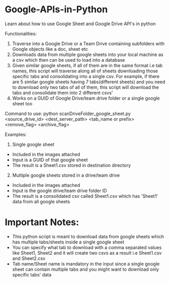 # Google-APIs-in-Python
Learn about how to use Google Sheet and Google Drive API's in python

Functionalities:
1. Traverse into a Google Drive or a Team Drive containing subfolders with Google objects like a doc, sheet etc
2. Downloads data from multiple google sheets into your local machine as a csv which then can be used to load into a database
3. Given similar google sheets, if all of them are in the same format i.e tab names, this script will traverse along all of sheets downloading those specific tabs and consolidating into a single csv.
For example, if there are 5 similar google sheets having 7 tabs(different sheets) and you need to download only two tabs of all of them, this script will download the tabs and consolidate them into 2 different csvs'
4. Works on a GUID of Google Drive/team drive folder or a single google sheet too

Command to use: 
python scanDriveFolder_google_sheet.py <source_drive_id> <dest_server_path> <tab_name or prefix> <remove_flag> <archive_flag>

Examples: 
1. Single google sheet 
  - Included in the images attached 
  - Input is a GUID of that google sheet
  - The result is a Sheet1.csv stored in destination directory
   
2. Multiple google sheets stored in a drive/team drive
  - Included in the images attached
  - Input is the google drive/team drive folder ID
  - The result is a consolidated csv called Sheet1.csv which has 'Sheet1' data from all google sheets

# Important Notes: 
- This python script is meant to download data from google sheets which has multiple tabs/sheets inside a single google sheet
- You can specify what tab to download with a comma separated values like Sheet1, Sheet2 and it will create two csvs as a result i.e Sheet1.csv and Sheet2.csv
- Tab name/Sheet name is mandatory in the input since a single google sheet can contain multiple tabs and you might want to download only specific tabs' data
